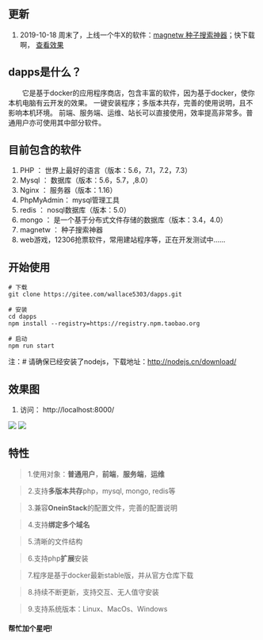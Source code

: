 ## 更新
1. 2019-10-18 周末了，上线一个牛X的软件：[magnetw 种子搜索神器](https://gitee.com/wallace5303/dapps-addons/tree/master/addons/magnetw21)；快下载啊， [查看效果](https://gitee.com/wallace5303/dapps-addons/tree/master/addons/magnetw21)

## dapps是什么？
&emsp;&emsp;它是基于docker的应用程序商店，包含丰富的软件，因为基于docker，使你本机电脑有云开发的效果。
一键安装程序；多版本共存，完善的使用说明，且不影响本机环境。
前端、服务端、运维、站长可以直接使用，效率提高非常多。普通用户亦可使用其中部分软件。

## 目前包含的软件
1. PHP ： 世界上最好的语言（版本：5.6，7.1，7.2，7.3）
2. Mysql ： 数据库（版本：5.6，5.7，,8.0）
3. Nginx ： 服务器（版本：1.16）
4.  PhpMyAdmin：  mysql管理工具
5.  redis ：   nosql数据库（版本：5.0）
6.  mongo ：  是一个基于分布式文件存储的数据库（版本：3.4，4.0）
7.  magnetw ： 种子搜索神器
8.  web游戏，12306抢票软件，常用建站程序等，正在开发测试中......

## 开始使用

```
# 下载
git clone https://gitee.com/wallace5303/dapps.git

# 安装
cd dapps
npm install --registry=https://registry.npm.taobao.org

# 启动
npm run start
```

注：# 请确保已经安装了nodejs，下载地址：http://nodejs.cn/download/

## 效果图
1. 访问： http://localhost:8000/
 
![](https://i.loli.net/2019/10/11/HnfFyrmdeZj3Pat.png)
![](https://i.loli.net/2019/10/11/yWCI8TQReAMsdpB.png)

## 特性
>1.使用对象：**普通用户**，**前端**，**服务端**，**运维**

>2.支持**多版本共存**php，mysql, mongo, redis等

>3.兼容**OneinStack**的配置文件，完善的配置说明

>4.支持**绑定多个域名**

>5.清晰的文件结构

>6.支持php**扩展**安装

>7.程序是基于docker最新stable版，并从官方仓库下载

>8.持续不断更新，支持交互、无人值守安装

>9.支持系统版本：Linux、MacOs、Windows


#### 帮忙加个星吧!
